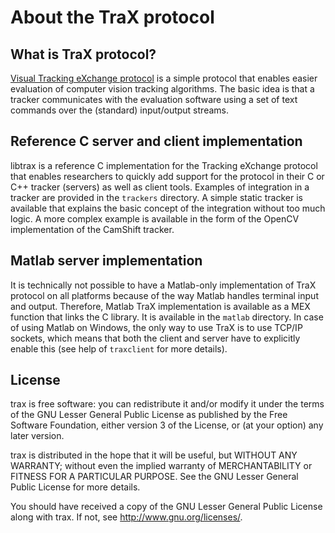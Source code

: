 About the TraX protocol
===================

What is TraX protocol?
----------------------

[Visual Tracking eXchange protocol](http://prints.vicos.si/publications/311/) is a simple protocol that enables easier evaluation of computer vision tracking algorithms. The basic idea is that a tracker communicates with the evaluation software using a set of text commands over the (standard) input/output streams.

Reference C server and client implementation
---------------------------------

libtrax is a reference C implementation for the Tracking eXchange protocol that enables researchers to quickly add support for the protocol in their C or C++ tracker (servers) as well as client tools. 
Examples of integration in a tracker are provided in the `trackers` directory. A simple static tracker is available that explains the basic concept of the integration without too much logic. A more complex example is available in the form of the OpenCV implementation of the CamShift tracker.

Matlab server implementation
----------------------------

It is technically not possible to have a Matlab-only implementation of TraX protocol on all platforms because of the way Matlab handles terminal input and output. Therefore, Matlab TraX implementation is available as a MEX function that links the C library. It is available in the `matlab` directory. In case of using Matlab on Windows, the only way to use TraX is to use TCP/IP sockets, which means that both the client and server have to explicitly enable this (see help of `traxclient` for more details).

License
-------

trax is free software: you can redistribute it and/or modify it under the terms of the GNU Lesser General Public License as published by the Free Software Foundation, either version 3 of the License, or (at your option) any later version.

trax is distributed in the hope that it will be useful, but WITHOUT ANY WARRANTY; without even the implied warranty of MERCHANTABILITY or FITNESS FOR A PARTICULAR PURPOSE. See the GNU Lesser General Public License for more details.

You should have received a copy of the GNU Lesser General Public License
along with trax. If not, see <http://www.gnu.org/licenses/>.

